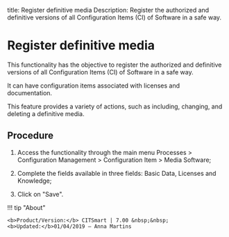 title: Register definitive media
Description: Register the authorized and definitive versions of all Configuration Items (CI) of Software in a safe way.
# Register definitive media

This functionality has the objective to register the authorized and definitive
versions of all Configuration Items (CI) of Software in a safe way.

It can have configuration items associated with licenses and documentation.

This feature provides a variety of actions, such as including, changing, and
deleting a definitive media.

Procedure
-------------

1.  Access the functionality through the main menu Processes \> Configuration
    Management \> Configuration Item \> Media Software;

2.  Complete the fields available in three fields: Basic Data, Licenses and
    Knowledge;

3.  Click on "Save".


!!! tip "About"

    <b>Product/Version:</b> CITSmart | 7.00 &nbsp;&nbsp;
    <b>Updated:</b>01/04/2019 – Anna Martins
